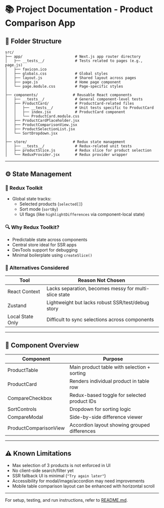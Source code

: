 # 📚 Project Documentation - Product Comparison App

## 🧱 Folder Structure

```
src/
├── app/                        # Next.js app router directory
│   ├── __tests__/              # Tests related to pages (e.g., page.js)
│   ├── favicon.ico
│   ├── globals.css             # Global styles
│   ├── layout.js               # Shared layout across pages
│   ├── page.js                 # Home page component
│   └── page.module.css         # Page-specific styles
│
├── components/                # Reusable React components
│   ├── __tests__/              # General component-level tests
│   ├── ProductCard/            # ProductCard-related files
│   │   ├── __tests__/          # Unit tests specific to ProductCard
│   │   ├── index.jsx           # ProductCard component
│   │   └── ProductCard.module.css
│   ├── ProductCardPlaceholder.jsx
│   ├── ProductComparisonView.jsx
│   ├── ProductSelectionList.jsx
│   └── SortDropdown.jsx
│
├── store/                     # Redux state management
│   ├── __tests__/              # Redux-related unit tests
│   ├── productSlice.js         # Redux slice for product selection
│   └── ReduxProvider.jsx       # Redux provider wrapper
```

---

## ⚙️ State Management

### 🔷 Redux Toolkit
- Global state tracks:
  - Selected products (`selected[]`)
  - Sort mode (`sortBy`)
  - UI flags (like `highlightDifferences` via component-local state)

### 🔍 Why Redux Toolkit?
- Predictable state across components
- Central store ideal for SSR apps
- DevTools support for debugging
- Minimal boilerplate using `createSlice()`

### 🔁 Alternatives Considered
| Tool             | Reason Not Chosen                             |
|------------------|-----------------------------------------------|
| React Context    | Lacks separation, becomes messy for multi-slice state |
| Zustand          | Lightweight but lacks robust SSR/test/debug story |
| Local State Only | Difficult to sync selections across components |

---

## 🧩 Component Overview

| Component               | Purpose                                           |
|------------------------|---------------------------------------------------|
| ProductTable           | Main product table with selection + sorting       |
| ProductCard            | Renders individual product in table row          |
| CompareCheckbox        | Redux-based toggle for selected product IDs       |
| SortControls           | Dropdown for sorting logic                        |
| CompareModal           | Side-by-side difference viewer                    |
| ProductComparisonView  | Accordion layout showing grouped differences      |

---

## ⚠️ Known Limitations

- Max selection of 3 products is not enforced in UI
- No client-side search/filter yet
- SSR fallback UI is minimal (`"Try again later"`)
- Accessibility for modal/image/accordion may need improvements
- Mobile table comparison layout can be enhanced with horizontal scroll

---

For setup, testing, and run instructions, refer to [README.md](./README.md).

